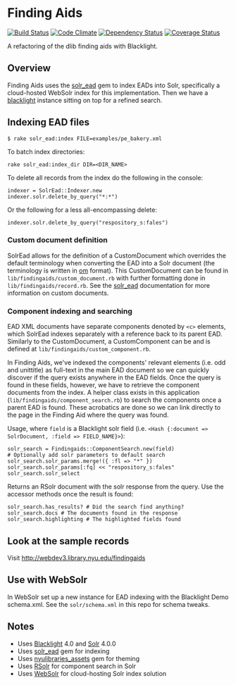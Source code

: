 # Finding Aids

[![Build Status](https://api.travis-ci.org/NYULibraries/findingaids.png)](https://travis-ci.org/NYULibraries/findingaids)
[![Code Climate](https://codeclimate.com/github/NYULibraries/findingaids.png)](https://codeclimate.com/github/NYULibraries/findingaids)
[![Dependency Status](https://gemnasium.com/NYULibraries/findingaids.png)](https://gemnasium.com/NYULibraries/findingaids)
[![Coverage Status](https://coveralls.io/repos/NYULibraries/findingaids/badge.png?branch=master)](https://coveralls.io/r/NYULibraries/findingaids)

A refactoring of the dlib finding aids with Blacklight.

## Overview

Finding Aids uses the [solr_ead](https://github.com/awead/solr_ead) gem to index EADs into Solr, specifically a cloud-hosted WebSolr index for this implementation. Then we have a [blacklight](https://github.com/projectblacklight/blacklight) instance sitting on top for a refined search.

## Indexing EAD files

    $ rake solr_ead:index FILE=examples/pe_bakery.xml

To batch index directories:

    rake solr_ead:index_dir DIR=<DIR_NAME>
    
To delete all records from the index do the following in the console:

    indexer = SolrEad::Indexer.new
    indexer.solr.delete_by_query("*:*")
    
Or the following for a less all-encompassing delete:

    indexer.solr.delete_by_query("respository_s:fales")

### Custom document definition

SolrEad allows for the definition of a CustomDocument which overrides the default terminology when converting the EAD into a Solr document (the terminology is written in [om](https://github.com/projecthydra/om) format). This CustomDocument can be  found in `lib/findingaids/custom_document.rb` with further formatting done in `lib/findingaids/record.rb`. See the [solr_ead](https://github.com/awead/solr_ead) documentation for more information on custom documents.
    
### Component indexing and searching

EAD XML documents have separate components denoted by `<c>` elements, which SolrEad indexes separately with a reference back to its parent EAD. Similarly to the CustomDocument, a CustomComponent can be and is defined at `lib/findingaids/custom_component.rb`. 
  
In Finding Aids, we've indexed the components' relevant elements (i.e. odd and unittitle) as full-text in the main EAD document so we can quickly discover if the query exists anywhere in the EAD fields. Once the query is found in these fields, however, we have to retrieve the component documents from the index. A helper class exists in this application (`lib/findingaids/component_search.rb`) to search the components once a parent EAD is found. These acrobatics are done so we can link directly to the page in the Finding Aid where the query was found. 

Usage, where `field` is a Blacklight solr field (i.e. `<Hash {:document => SolrDocument, :field => FIELD_NAME}>`):

    solr_search = Findingaids::ComponentSearch.new(field)
    # Optionally add solr parameters to default search
    solr_search.solr_params.merge!({ :fl => "*" })
    solr_search.solr_params[:fq] << "respository_s:fales"
    solr_search.solr_select

Returns an RSolr document with the solr response from the query. Use the accessor methods once the result is found:

    solr_search.has_results? # Did the search find anything?
    solr_search.docs # The documents found in the response
    solr_search.highlighting # The highlighted fields found

## Look at the sample records

Visit <http://webdev3.library.nyu.edu/findingaids>

## Use with WebSolr

In WebSolr set up a new instance for EAD indexing with the Blacklight Demo schema.xml. See the `solr/schema.xml` in this repo for schema tweaks.

## Notes

* Uses [Blacklight](https://github.com/projectblacklight/blacklight) 4.0 and [Solr](http://lucene.apache.org/solr/) 4.0.0
* Uses [solr_ead](https://github.com/awead/solr_ead) gem for indexing
* Uses [nyulibraries_assets](https://github.com/NYULibraries/nyulibraries_assets) gem for theming 
* Uses [RSolr](https://github.com/mwmitchell/rsolr) for component search in Solr
* Uses [WebSolr](http://www.websolr.com) for cloud-hosting Solr index solution
